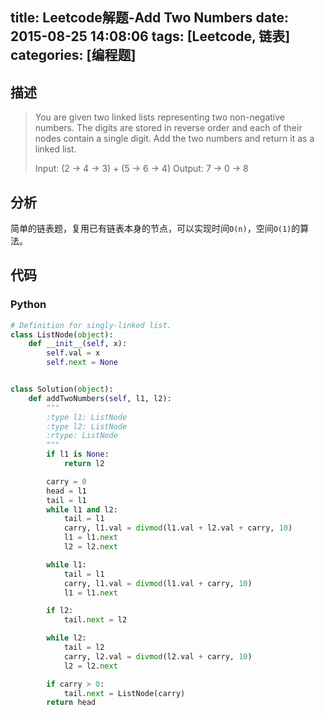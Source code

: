 title: Leetcode解题-Add Two Numbers
date: 2015-08-25 14:08:06
tags: [Leetcode, 链表]
categories: [编程题]
---

## 描述
> You are given two linked lists representing two non-negative numbers. The digits are stored in reverse order and each of their nodes contain a single digit. Add the two numbers and return it as a linked list.
>
> Input: (2 -> 4 -> 3) + (5 -> 6 -> 4)
> Output: 7 -> 0 -> 8

## 分析
简单的链表题，复用已有链表本身的节点，可以实现时间`O(n)`，空间`O(1)`的算法。


## 代码

### Python
```python
# Definition for singly-linked list.
class ListNode(object):
    def __init__(self, x):
        self.val = x
        self.next = None


class Solution(object):
    def addTwoNumbers(self, l1, l2):
        """
        :type l1: ListNode
        :type l2: ListNode
        :rtype: ListNode
        """
        if l1 is None:
            return l2

        carry = 0
        head = l1
        tail = l1
        while l1 and l2:
            tail = l1
            carry, l1.val = divmod(l1.val + l2.val + carry, 10)
            l1 = l1.next
            l2 = l2.next

        while l1:
            tail = l1
            carry, l1.val = divmod(l1.val + carry, 10)
            l1 = l1.next

        if l2:
            tail.next = l2

        while l2:
            tail = l2
            carry, l2.val = divmod(l2.val + carry, 10)
            l2 = l2.next

        if carry > 0:
            tail.next = ListNode(carry)
        return head
```
